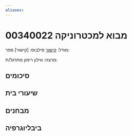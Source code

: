 ```yaml
---
aliases:
---
```

# מבוא למכטרוניקה 00340022

מודל: [קישור](https://moodle24.technion.ac.il/course/view.php?id=135)
סילבוס: [קישור]
ספר: 

מרצה: אילון רימון
מתרגל/ת:

## סיכומים

## שיעורי בית

## מבחנים

## ביבליוגרפיה
